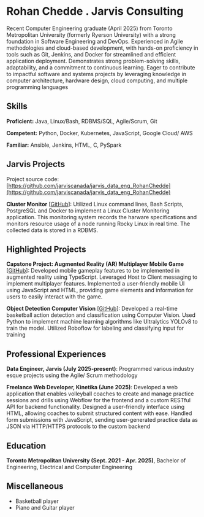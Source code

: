 # Rohan Chedde . Jarvis Consulting

Recent Computer Engineering graduate (April 2025) from Toronto Metropolitan University (formerly Ryerson University) with a strong foundation in Software Engineering and DevOps. Experienced in Agile methodologies and cloud-based development, with hands-on proficiency in tools such as Git, Jenkins, and Docker for streamlined and efficient application deployment. Demonstrates strong problem-solving skills, adaptability, and a commitment to continuous learning. Eager to contribute to impactful software and systems projects by leveraging knowledge in computer architecture, hardware design, cloud computing, and multiple programming languages

## Skills

**Proficient:** Java, Linux/Bash, RDBMS/SQL, Agile/Scrum, Git

**Competent:** Python, Docker, Kubernetes, JavaScript, Google Cloud/ AWS

**Familiar:** Ansible, Jenkins, HTML, C, PySpark

## Jarvis Projects

Project source code: [https://github.com/jarviscanada/jarvis_data_eng_RohanChedde](https://github.com/jarviscanada/jarvis_data_eng_RohanChedde)


**Cluster Monitor** [[GitHub](https://github.com/jarviscanada/jarvis_data_eng_RohanChedde/tree/master/linux_sql)]: Utilized Linux command lines, Bash Scripts, PostgreSQL and Docker to implement a Linux Cluster Monitoring application. This monitoring system records the harware specifications and monitors resource usage of a node running Rocky Linux in real time. The collected data is stored in a RDBMS.


## Highlighted Projects
**Capstone Project: Augmented Reality (AR) Multiplayer Mobile Game** [[GitHub](https://github.com/rohanchedde/FishingARound)]: Developed mobile gameplay features to be implemented in augmented reality using TypeScript. Leveraged Host to Client messaging to implement multiplayer features. Implemented a user-friendly mobile UI using JavaScript and HTML, providing game elements and information for users to easily interact with the game.

**Object Detection Computer Vision** [[GitHub](https://github.com/rohanchedde/Object-Detection-Computer-Vision-Project)]: Developed a real-time basketball action detection and classification using Computer Vision. Used Python to implement machine learning algorithms like Ultralytics YOLOv8 to train the model. Utilized Roboflow for labeling and classifying input for training


## Professional Experiences

**Data Engineer, Jarvis (July 2025-present)**: Programmed various industry esque projects using the Agile/ Scrum methodology

**Freelance Web Developer, Kinetika (June 2025)**: Developed a web application that enables volleyball coaches to create and manage practice sessions and drills using Webflow for the frontend and a custom RESTful API for backend functionality. Designed a user-friendly interface using HTML, allowing coaches to submit structured content with ease. Handled form submissions with JavaScript, sending user-generated practice data as JSON via HTTP/HTTPS protocols to the custom backend


## Education
**Toronto Metropolitan University (Sept. 2021 - Apr. 2025)**, Bachelor of Engineering, Electrical and Computer Engineering


## Miscellaneous
- Basketball player
- Piano and Guitar player